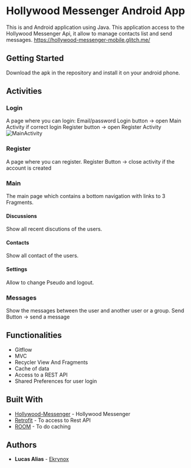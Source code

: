 # Hollywood Messenger Android App
This is and Android application using Java.
This application access to the Hollywood Messenger Api, it allow to manage contacts list and send messages.
https://hollywood-messenger-mobile.glitch.me/

## Getting Started
Download the apk in the repository and install it on your android phone.

## Activities
### Login
A page where you can login: Email/password
Login button -> open Main Activity if correct login
Register button -> open Register Activity
![MainActivity](55892457_1149658498528863_394923716040982528_n.png)

### Register
A page where you can register.
Register Button -> close activity if the account is created

### Main
The main page which contains a bottom navigation with links to 3 Fragments.

#### Discussions
Show all recent discutions of the users.

#### Contacts
Show all contact of the users.

#### Settings
Allow to change Pseudo and logout.

### Messages
Show the messages between the user and another user or a group.
Send Button -> send a message

## Functionalities
* Gitflow
* MVC
* Recycler View And Fragments
* Cache of data
* Access to a REST API
* Shared Preferences for user login

## Built With
* [Hollywood-Messenger](https://hollywood-messenger-mobile.glitch.me/) - Hollywood Messenger
* [Retrofit](https://square.github.io/retrofit/) - To access to Rest API
* [ROOM](https://developer.android.com/training/data-storage/room/index.html) - To do caching

## Authors
* **Lucas Alias** - [Ekrynox](https://github.com/Ekrynox)

